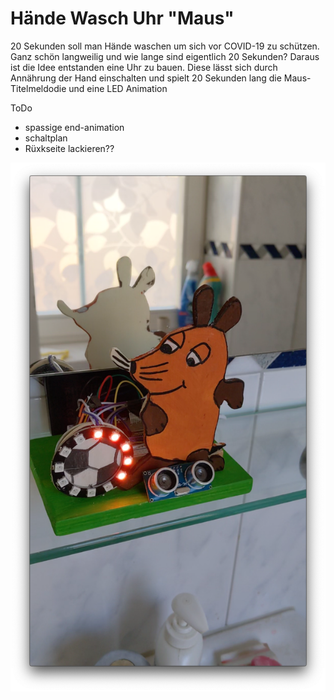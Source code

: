 # Hände Wasch Uhr "Maus" 

20 Sekunden soll man Hände waschen um sich vor COVID-19 zu schützen. Ganz schön langweilig und wie lange sind eigentlich 20 Sekunden?
Daraus ist die Idee entstanden eine Uhr zu bauen. Diese lässt sich durch Annährung der Hand einschalten und spielt 20 Sekunden lang die Maus-Titelmeldodie und eine LED Animation

ToDo
 * spassige end-animation
 * schaltplan
 * Rüxkseite lackieren??


![](img/demo.png)
